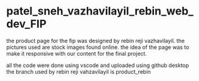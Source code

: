 # patel_sneh_vazhavilayil_rebin_web_dev_FIP
 
the product page for the fip was designed by rebin reji vazhavilayil. the pictures used are stock images found online. the idea of the page was to make it responsive with our content for the final project. 


all the code were done using vscode and uploaded using github desktop 
the branch used by rebin reji vahzavilayil is product_rebin